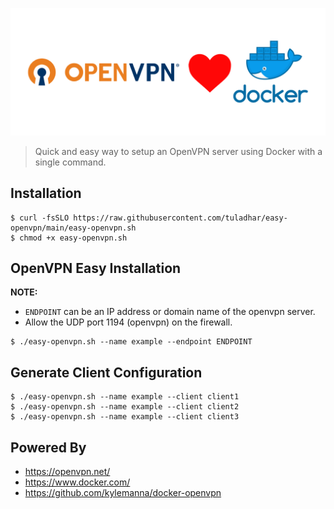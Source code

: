 ![](easy-openvpn.png)

> Quick and easy way to setup an OpenVPN server using Docker with a single command.

## Installation
```
$ curl -fsSLO https://raw.githubusercontent.com/tuladhar/easy-openvpn/main/easy-openvpn.sh
$ chmod +x easy-openvpn.sh
```

## OpenVPN Easy Installation

**NOTE:**
* `ENDPOINT` can be an IP address or domain name of the openvpn server.
* Allow the UDP port 1194 (openvpn) on the firewall.

```
$ ./easy-openvpn.sh --name example --endpoint ENDPOINT
```

## Generate Client Configuration

```
$ ./easy-openvpn.sh --name example --client client1
$ ./easy-openvpn.sh --name example --client client2
$ ./easy-openvpn.sh --name example --client client3
```

## Powered By
* https://openvpn.net/
* https://www.docker.com/
* https://github.com/kylemanna/docker-openvpn
